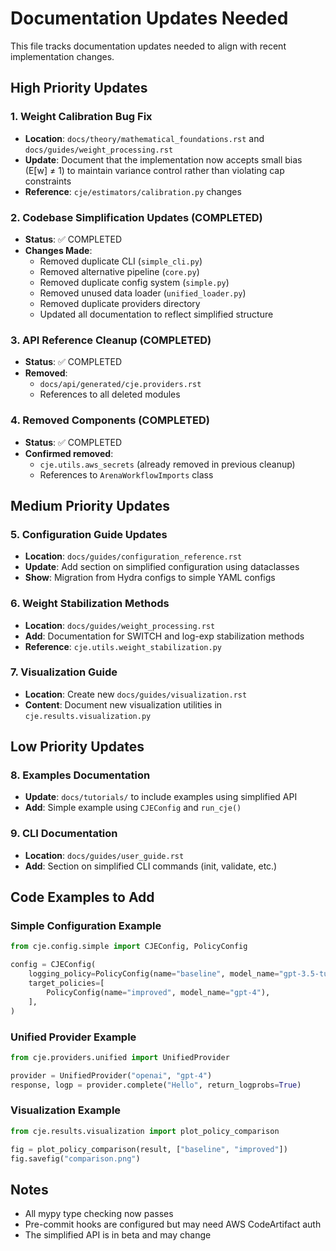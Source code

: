 # Documentation Updates Needed

This file tracks documentation updates needed to align with recent implementation changes.

## High Priority Updates

### 1. Weight Calibration Bug Fix
- **Location**: `docs/theory/mathematical_foundations.rst` and `docs/guides/weight_processing.rst`
- **Update**: Document that the implementation now accepts small bias (E[w] ≠ 1) to maintain variance control rather than violating cap constraints
- **Reference**: `cje/estimators/calibration.py` changes

### 2. Codebase Simplification Updates (COMPLETED)
- **Status**: ✅ COMPLETED
- **Changes Made**:
  - Removed duplicate CLI (`simple_cli.py`)
  - Removed alternative pipeline (`core.py`)
  - Removed duplicate config system (`simple.py`)
  - Removed unused data loader (`unified_loader.py`)
  - Removed duplicate providers directory
  - Updated all documentation to reflect simplified structure

### 3. API Reference Cleanup (COMPLETED)
- **Status**: ✅ COMPLETED  
- **Removed**:
  - `docs/api/generated/cje.providers.rst`
  - References to all deleted modules

### 4. Removed Components (COMPLETED)
- **Status**: ✅ COMPLETED
- **Confirmed removed**:
  - `cje.utils.aws_secrets` (already removed in previous cleanup)
  - References to `ArenaWorkflowImports` class

## Medium Priority Updates

### 5. Configuration Guide Updates
- **Location**: `docs/guides/configuration_reference.rst`
- **Update**: Add section on simplified configuration using dataclasses
- **Show**: Migration from Hydra configs to simple YAML configs

### 6. Weight Stabilization Methods
- **Location**: `docs/guides/weight_processing.rst`
- **Add**: Documentation for SWITCH and log-exp stabilization methods
- **Reference**: `cje.utils.weight_stabilization.py`

### 7. Visualization Guide
- **Location**: Create new `docs/guides/visualization.rst`
- **Content**: Document new visualization utilities in `cje.results.visualization.py`

## Low Priority Updates

### 8. Examples Documentation
- **Update**: `docs/tutorials/` to include examples using simplified API
- **Add**: Simple example using `CJEConfig` and `run_cje()`

### 9. CLI Documentation
- **Location**: `docs/guides/user_guide.rst`
- **Add**: Section on simplified CLI commands (init, validate, etc.)

## Code Examples to Add

### Simple Configuration Example
```python
from cje.config.simple import CJEConfig, PolicyConfig

config = CJEConfig(
    logging_policy=PolicyConfig(name="baseline", model_name="gpt-3.5-turbo"),
    target_policies=[
        PolicyConfig(name="improved", model_name="gpt-4"),
    ],
)
```

### Unified Provider Example
```python
from cje.providers.unified import UnifiedProvider

provider = UnifiedProvider("openai", "gpt-4")
response, logp = provider.complete("Hello", return_logprobs=True)
```

### Visualization Example
```python
from cje.results.visualization import plot_policy_comparison

fig = plot_policy_comparison(result, ["baseline", "improved"])
fig.savefig("comparison.png")
```

## Notes
- All mypy type checking now passes
- Pre-commit hooks are configured but may need AWS CodeArtifact auth
- The simplified API is in beta and may change